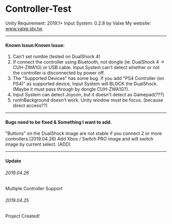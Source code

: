 # Controller-Test
Unity Requirement: 2019.1+
Input System: 0.2.8
by Valxe
My website: www.valxe.idv.tw

-----
#### Known Issue:Known Issue:
1. Can't set rumble (tested on DualShock 4)
2. If connect the controller using Bluetooth, not dongle (ie: DualShock 4 -> CUH-ZWA1G) or USB cable. Input System can't detect whether or not the controller is disconnected by power off.
3. The "Supported Devices" has some bug. If you add "PS4 Controller (on PS4)" as supported device, Input System will BLOCK the DualShock. (Maybe it must pass through by dongle CUH-ZWA1G?).
4. Input System can detect Joycon, but it doesn't detect as Gamepad(???)
5. runInBackground doesn't work. Unity window must be focus. (because direct access??)

-----
#### Bugs need to be fixed & Something I want to add.

"Buttons" on the DualShock image are not stable if you connect 2 or more controllers.(2019.04.26)
Add Xbox / Switch PRO image and will switch image by current select. (ADD)

-----
#### Update
###### 2019.04.26
Multiple Controller Support

###### 2019.04.25
Project Created!
